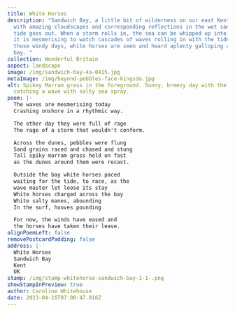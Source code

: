 ```yaml
---
title: White Horses
description: "Sandwich Bay, a little bit of wilderness on our east Kent coast,
  with amazing cloudscapes and corresponding reflections in the wet sand as the
  tide goes out. When a storm rolls in, the sea can be whipped up into a frenzy,
  it is mesmerising to watch cascades of waves rolling in with the tide, and on
  those windy days, white horses are seen and heard aplenty galloping across the
  bay. "
collection: Wonderful Britain
aspect: landscape
image: /img/sandwich-bay-4a-0415.jpg
metaImage: /img/beyond-pebbles-face-kingsdo.jpg
alt: Spikey Marram grass in the foreground. Sunny, breezy day with the wind
  catching a wave with salty sea spray.
poem: |-
  The waves are mesmerising today
  Crashing onshore in a rhythmic way.

  The other day they were full of rage
  The rage of a storm that wouldn't conform.

  Across the dunes, pebbles were flung
  Sand grains raced and chased and stung
  Tall spiky marram grass held on fast
  as the dunes around them were recast.

  Outside the bay white horses paced
  waiting for the tide, to race, as the
  wave master let loose its stay
  White horses charged across the bay
  White salty manes, abounding
  In the surf, hooves pounding

  For now, the winds have eased and
  the horses have taken their leave.
alignPoemLeft: false
removePostcardPadding: false
address: |-
  White Horses
  Sandwich Bay
  Kent
  UK
stamp: /img/stamp-whitehorse-sandwich-bay-1-1-.png
showStampInPreview: true
author: Caroline Whitehouse
date: 2023-04-16T07:00:47.816Z
---
```

